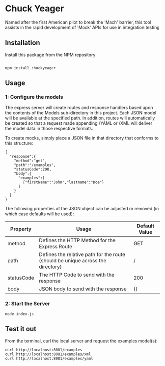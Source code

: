 # Chuck Yeager
Named after the first American pilot to break the 'Mach' barrier, this tool assists in the rapid development of 'Mock' APIs for use in integration testing

## Installation

Install this package from the NPM repository

```

npm install chuckyeager

```

## Usage

### 1: Configure the models
The express server will create routes and response handlers based upon the contents of the Models sub-directory in this project. Each JSON model will be available at the specified path. In addition, routes will automatically be created so that a request made appending /YAML or /XML will deliver the model data in those respective formats.

To create mocks, simply place a JSON file in that directory that conforms to this structure:

```
{
  "response":{
    "method":"get",
    "path":"/examples",
    "statusCode":200,
    "body":{
      "examples":[
        {"firstName":"John","lastname":"Doe"}
      ]
    }
  }
}

```

The following properties of the JSON object can be adjusted or removed (in which case defaults will be used):

|**Property**|**Usage**|**Default Value**|
|---|---|---|
|method|Defines the HTTP Method for the Express Route|GET|
|path|Defines the relative path for the route (should be unique across the directory)|/|
|statusCode|The HTTP Code to send with the response|200|
|body|JSON body to send with the response|{}|

### 2: Start the Server

```
node index.js
```

## Test it out
From the terminal, curl the local server and request the examples model(s):

```
curl http://localhost:8081/examples
curl http://localhost:8081/examples/xml
curl http://localhost:8081/examples/yaml

